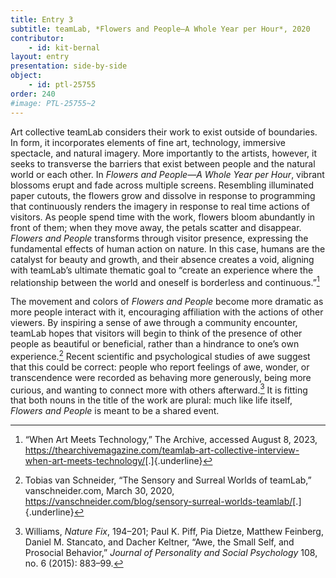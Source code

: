 ```yaml
---
title: Entry 3
subtitle: teamLab, *Flowers and People—A Whole Year per Hour*, 2020
contributor:
    - id: kit-bernal
layout: entry
presentation: side-by-side
object: 
    - id: ptl-25755
order: 240
#image: PTL-25755~2
---
```


Art collective teamLab considers their work to exist outside of boundaries. In form, it incorporates elements of fine art, technology, immersive spectacle, and natural imagery. More importantly to the artists, however, it seeks to transverse the barriers that exist between people and the natural world or each other. In *Flowers and People—A Whole Year per Hour*, vibrant blossoms erupt and fade across multiple screens. Resembling illuminated paper cutouts, the flowers grow and dissolve in response to programming that continuously renders the imagery in response to real time actions of visitors. As people spend time with the work, flowers bloom abundantly in front of them; when they move away, the petals scatter and disappear. *Flowers and People* transforms through visitor presence, expressing the fundamental effects of human action on nature. In this case, humans are the catalyst for beauty and growth, and their absence creates a void, aligning with teamLab’s ultimate thematic goal to “create an experience where the relationship between the world and oneself is borderless and continuous.”[^1]

The movement and colors of *Flowers and People* become more dramatic as more people interact with it, encouraging affiliation with the actions of other viewers. By inspiring a sense of awe through a community encounter, teamLab hopes that visitors will begin to think of the presence of other people as beautiful or beneficial, rather than a hindrance to one’s own experience.[^2] Recent scientific and psychological studies of awe suggest that this could be correct: people who report feelings of awe, wonder, or transcendence were recorded as behaving more generously, being more curious, and wanting to connect more with others afterward.[^3] It is fitting that both nouns in the title of the work are plural: much like life itself, *Flowers and People* is meant to be a shared event.

[^1]: “When Art Meets Technology,” The Archive, accessed August 8, 2023, <https://thearchivemagazine.com/teamlab-art-collective-interview-when-art-meets-technology/>[.]{.underline}

[^2]: Tobias van Schneider, “The Sensory and Surreal Worlds of teamLab,” vanschneider.com, March 30, 2020, <https://vanschneider.com/blog/sensory-surreal-worlds-teamlab/>[.]{.underline}

[^3]: Williams, *Nature Fix*, 194–201; Paul K. Piff, Pia Dietze, Matthew Feinberg, Daniel M. Stancato, and Dacher Keltner, “Awe, the Small Self, and Prosocial Behavior,” *Journal of Personality and Social Psychology* 108, no. 6 (2015): 883–99.
